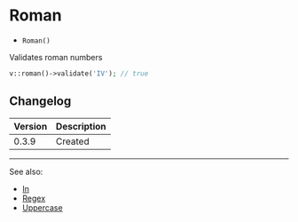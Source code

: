 # Roman

- `Roman()`

Validates roman numbers

```php
v::roman()->validate('IV'); // true
```

## Changelog

Version | Description
--------|-------------
  0.3.9 | Created

***
See also:

- [In](In.md)
- [Regex](Regex.md)
- [Uppercase](Uppercase.md)
